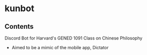 # kunbot
## Contents
Discord Bot for Harvard's GENED 1091 Class on Chinese Philosophy
* Aimed to be a mimic of the mobile app, Dictator
